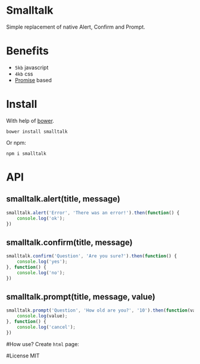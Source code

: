 Smalltalk
====

Simple replacement of native Alert, Confirm and Prompt.

# Benefits

- `5kb` javascript
- `4kb` css
- [Promise](https://developer.mozilla.org/en/docs/Web/JavaScript/Reference/Global_Objects/Promise) based

# Install
With help of [bower](http://bower.io "Bower").

```
bower install smalltalk
```

Or npm:

```
npm i smalltalk
```

# API

## smalltalk.alert(title, message)
```js
smalltalk.alert('Error', 'There was an error!').then(function() {
    console.log('ok');
})
```

## smalltalk.confirm(title, message)
```js
smalltalk.confirm('Question', 'Are you sure?').then(function() {
    console.log('yes');
}, function() {
    console.log('no');
})
```

## smalltalk.prompt(title, message, value)
```js
smalltalk.prompt('Question', 'How old are you?', '10').then(function(value) {
    console.log(value);
}, function() {
    console.log('cancel');
})
```

#How use?
Create `html` page:

#License
MIT
